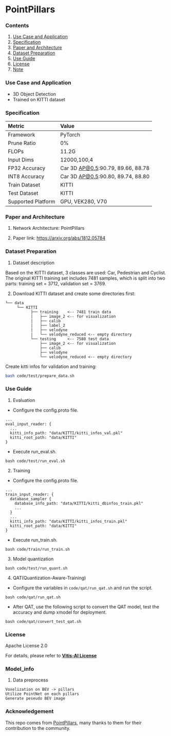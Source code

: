 # PointPillars


### Contents
1. [Use Case and Application](#Use-Case-and-Application)
2. [Specification](#Specification)
3. [Paper and Architecture](#Paper-and-Architecture)
4. [Dataset Preparation](#Dataset-Preparation)
5. [Use Guide](#Use-Guide)
6. [License](#License)
7. [Note](#Note)


### Use Case and Application

   - 3D Object Detection
   - Trained on KITTI dataset
   
   
### Specification

| Metric             | Value                                   |
| :----------------- | :-------------------------------------- |
| Framework          | PyTorch                                 |
| Prune Ratio        | 0%                                      |
| FLOPs              | 11.2G                                   |
| Input Dims         | 12000,100,4                             |
| FP32 Accuracy      | Car 3D AP@0.5:90.79, 89.66, 88.78       |
| INT8 Accuracy      | Car 3D AP@0.5:90.80, 89.74, 88.80       |
| Train Dataset      | KITTI                                   |
| Test Dataset       | KITTI                                   |
| Supported Platform | GPU, VEK280, V70                        |
  

### Paper and Architecture 

1. Network Architecture: PointPillars
 
2. Paper link: https://arxiv.org/abs/1812.05784

    
### Dataset Preparation

1. Dataset description

Based on the KITTI dataset, 3 classes are used: Car, Pedestrian and Cyclist. The original KITTI training set includes 7481 samples, which is split into two parts: training set = 3712, validation set = 3769.

2. Download KITTI dataset and create some directories first:
  ```plain
  └── data
       └── KITTI
             ├── training    <-- 7481 train data
             |   ├── image_2 <-- for visualization
             |   ├── calib
             |   ├── label_2
             |   ├── velodyne
             |   └── velodyne_reduced <-- empty directory
             └── testing     <-- 7580 test data
                 ├── image_2 <-- for visualization
                 ├── calib
                 ├── velodyne
                 └── velodyne_reduced <-- empty directory
  ```
  Create kitti infos for validation and training:
  ```bash
  bash code/test/prepare_data.sh
  ```


### Use Guide

1. Evaluation
  - Configure the config.proto file.
  ```shell
  ...
  eval_input_reader: {
    ...
    kitti_info_path: "data/KITTI/kitti_infos_val.pkl"
    kitti_root_path: "data/KITTI"
  }
  ```
  - Execute run_eval.sh.
  ```shell
  bash code/test/run_eval.sh
  ```

2. Training
  - Configure the config.proto file.
  ```shell
  ...
  train_input_reader: {
    database_sampler {
      database_info_path: "data/KITTI/kitti_dbinfos_train.pkl"
      ...
    }
    ...
    kitti_info_path: "data/KITTI/kitti_infos_train.pkl"
    kitti_root_path: "data/KITTI"
  }
  ```
  - Execute run_train.sh.
  ```shell
  bash code/train/run_train.sh
  ```

3. Model quantization
  ```shell
  bash code/test/run_quant.sh
  ```

4. QAT(Quantization-Aware-Training)
  - Configure the variables in `code/qat/run_qat.sh` and run the script.
  ```shell
  bash code/qat/run_qat.sh
  ```
  - After QAT, use the following script to convert the QAT model, test the accuracy and dump xmodel for deployment.
  ```shell
  bash code/qat/convert_test_qat.sh
  ```

### License

Apache License 2.0

For details, please refer to **[Vitis-AI License](https://github.com/Xilinx/Vitis-AI/blob/master/LICENSE)**

### Model_info

1. Data preprocess
  ```
  Voxelization on BEV -> pillars
  Utilize PointNet on each pillars
  Generate peseudo BEV image
  ``` 

### Acknowledgement
This repo comes from [PointPillars](https://github.com/nutonomy/second.pytorch.git), many thanks to them for their contribution to the community.

  